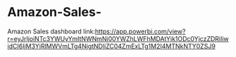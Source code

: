 # Amazon-Sales-

Amazon Sales dashboard link:https://app.powerbi.com/view?r=eyJrIjoiNTc3YWUyYmItNWNmNi00YWZhLWFhMDAtYjk1ODc0YjczZDRiIiwidCI6IjM3YjRlMWVmLTg4NjgtNDliZC04ZmExLTg1M2I4MTNkNTY0ZSJ9
